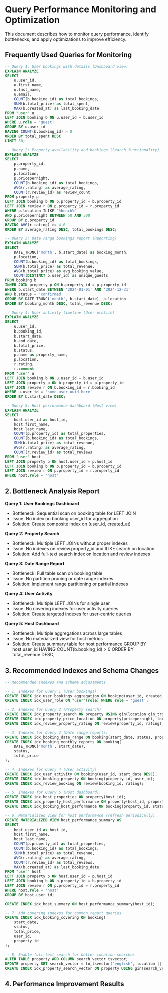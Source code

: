# Query Performance Monitoring and Optimization
This document describes how to monitor query performance, identify bottlenecks, and apply optimizations to improve efficiency.

## Frequently Used Queries for Monitoring
```sql
-- Query 1: User bookings with details (Dashboard view)
EXPLAIN ANALYZE
SELECT 
    u.user_id,
    u.first_name,
    u.last_name,
    u.email,
    COUNT(b.booking_id) as total_bookings,
    SUM(b.total_price) as total_spent,
    MAX(b.created_at) as last_booking_date
FROM "user" u
LEFT JOIN booking b ON u.user_id = b.user_id
WHERE u.role = 'guest'
GROUP BY u.user_id
HAVING COUNT(b.booking_id) > 0
ORDER BY total_spent DESC
LIMIT 50;

-- Query 2: Property availability and bookings (Search functionality)
EXPLAIN ANALYZE
SELECT 
    p.property_id,
    p.name,
    p.location,
    p.pricepernight,
    COUNT(b.booking_id) as total_bookings,
    AVG(r.rating) as average_rating,
    COUNT(r.review_id) as review_count
FROM property p
LEFT JOIN booking b ON p.property_id = b.property_id
LEFT JOIN review r ON p.property_id = r.property_id
WHERE p.location ILIKE '%beach%'
AND p.pricepernight BETWEEN 50 AND 300
GROUP BY p.property_id
HAVING AVG(r.rating) >= 4.0
ORDER BY average_rating DESC, total_bookings DESC;

-- Query 3: Date range bookings report (Reporting)
EXPLAIN ANALYZE
SELECT 
    DATE_TRUNC('month', b.start_date) as booking_month,
    p.location,
    COUNT(b.booking_id) as total_bookings,
    SUM(b.total_price) as total_revenue,
    AVG(b.total_price) as avg_booking_value,
    COUNT(DISTINCT b.user_id) as unique_guests
FROM booking b
INNER JOIN property p ON b.property_id = p.property_id
WHERE b.start_date BETWEEN '2024-01-01' AND '2024-12-31'
AND b.status = 'confirmed'
GROUP BY DATE_TRUNC('month', b.start_date), p.location
ORDER BY booking_month DESC, total_revenue DESC;

-- Query 4: User activity timeline (User profile)
EXPLAIN ANALYZE
SELECT 
    u.user_id,
    b.booking_id,
    b.start_date,
    b.end_date,
    b.total_price,
    b.status,
    p.name as property_name,
    p.location,
    r.rating,
    r.comment
FROM "user" u
LEFT JOIN booking b ON u.user_id = b.user_id
LEFT JOIN property p ON b.property_id = p.property_id
LEFT JOIN review r ON b.booking_id = r.booking_id
WHERE u.user_id = 'some-user-uuid-here'
ORDER BY b.start_date DESC;

-- Query 5: Host performance dashboard (Host view)
EXPLAIN ANALYZE
SELECT 
    host.user_id as host_id,
    host.first_name,
    host.last_name,
    COUNT(p.property_id) as total_properties,
    COUNT(b.booking_id) as total_bookings,
    SUM(b.total_price) as total_revenue,
    AVG(r.rating) as average_rating,
    COUNT(r.review_id) as total_reviews
FROM "user" host
LEFT JOIN property p ON host.user_id = p.host_id
LEFT JOIN booking b ON p.property_id = b.property_id
LEFT JOIN review r ON p.property_id = r.property_id
WHERE host.role = 'host'
```
## 2. Bottleneck Analysis Report
**Query 1: User Bookings Dashboard**
 - Bottleneck: Sequential scan on booking table for LEFT JOIN
 - Issue: No index on booking.user_id for aggregation
 - Solution: Create composite index on (user_id, created_at)

**Query 2: Property Search**
 - Bottleneck: Multiple LEFT JOINs without proper indexes
 - Issue: No indexes on review.property_id and ILIKE search on location
 - Solution: Add full-text search index on location and review indexes

**Query 3: Date Range Report**
 - Bottleneck: Full table scan on booking table
 - Issue: No partition pruning or date range indexes
 - Solution: Implement range partitioning or partial indexes

**Query 4: User Activity**
 - Bottleneck: Multiple LEFT JOINs for single user
 - Issue: No covering indexes for user activity queries
 - Solution: Create targeted indexes for user-centric queries

**Query 5: Host Dashboard**
 - Bottleneck: Multiple aggregations across large tables
 - Issue: No materialized view for host metrics
 - Solution: Create summary table for host performance
GROUP BY host.user_id
HAVING COUNT(b.booking_id) > 0
ORDER BY total_revenue DESC;

## 3. Recommended Indexes and Schema Changes
```sql
-- Recommended indexes and schema adjustments

-- 1. Indexes for Query 1 (User bookings)
CREATE INDEX idx_user_bookings_aggregation ON booking(user_id, created_at, total_price);
CREATE INDEX idx_user_role ON "user"(role) WHERE role = 'guest';

-- 2. Indexes for Query 2 (Property search)
CREATE INDEX idx_property_search ON property USING gin(location gin_trgm_ops);
CREATE INDEX idx_property_price_location ON property(pricepernight, location);
CREATE INDEX idx_review_property_rating ON review(property_id, rating);

-- 3. Indexes for Query 3 (Date range reports)
CREATE INDEX idx_booking_date_range ON booking(start_date, status, property_id);
CREATE INDEX idx_booking_monthly_reports ON booking(
    DATE_TRUNC('month', start_date), 
    status, 
    total_price
);

-- 4. Indexes for Query 4 (User activity)
CREATE INDEX idx_user_activity ON booking(user_id, start_date DESC);
CREATE INDEX idx_booking_property ON booking(property_id, user_id);
CREATE INDEX idx_review_booking ON review(booking_id, rating);

-- 5. Indexes for Query 5 (Host dashboard)
CREATE INDEX idx_host_properties ON property(host_id);
CREATE INDEX idx_property_host_performance ON property(host_id, property_id);
CREATE INDEX idx_booking_host_performance ON booking(property_id, status, total_price);

-- 6. Materialized view for host performance (refresh periodically)
CREATE MATERIALIZED VIEW host_performance_summary AS
SELECT 
    host.user_id as host_id,
    host.first_name,
    host.last_name,
    COUNT(p.property_id) as total_properties,
    COUNT(b.booking_id) as total_bookings,
    SUM(b.total_price) as total_revenue,
    AVG(r.rating) as average_rating,
    COUNT(r.review_id) as total_reviews,
    MAX(b.created_at) as last_booking_date
FROM "user" host
LEFT JOIN property p ON host.user_id = p.host_id
LEFT JOIN booking b ON p.property_id = b.property_id
LEFT JOIN review r ON p.property_id = r.property_id
WHERE host.role = 'host'
GROUP BY host.user_id;

CREATE INDEX idx_host_summary ON host_performance_summary(host_id);

-- 7. Add covering indexes for common report queries
CREATE INDEX idx_booking_covering ON booking(
    start_date, 
    status, 
    total_price, 
    user_id, 
    property_id
);

-- 8. Enable full-text search for better location searches
ALTER TABLE property ADD COLUMN search_vector tsvector;
UPDATE property SET search_vector = to_tsvector('english', location || ' ' || name || ' ' || description);
CREATE INDEX idx_property_search_vector ON property USING gin(search_vector);
```

## 4. Performance Improvement Results
